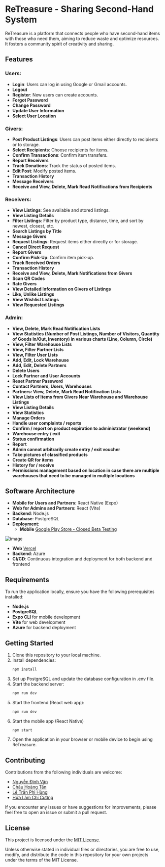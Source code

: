 # ReTreasure - Sharing Second-Hand System

ReTreasure is a platform that connects people who have second-hand items with those who need them, aiming to reduce waste and optimize resources. It fosters a community spirit of creativity and sharing.

## Features

### Users:
- **Login**: Users can log in using Google or Gmail accounts.
- **Logout**
- **Register**: New users can create accounts.
- **Forgot Password**
- **Change Password**
- **Update User Information**
- **Select User Location**

### Givers:
- **Post Product Listings**: Users can post items either directly to recipients or to storage.
- **Select Recipients**: Choose recipients for items.
- **Confirm Transactions**: Confirm item transfers.
- **Report Receivers**
- **Track Donations**: Track the status of posted items.
- **Edit Post**: Modify posted items.
- **Transaction History**
- **Message Receivers**
- **Receive and View, Delete, Mark Read Notifications from Recipients**

### Receivers:
- **View Listings**: See available and stored listings.
- **View Listing Details**
- **Filter Listings**: Filter by product type, distance, time, and sort by newest, closest, etc.
- **Search Listings by Title**
- **Message Givers**
- **Request Listings**: Request items either directly or for storage.
- **Cancel Direct Request**
- **Report Givers**
- **Confirm Pick-Up**: Confirm item pick-up.
- **Track Received Orders**
- **Transaction History**
- **Receive and View, Delete, Mark Notifications from Givers**
- **Scan QR Codes**
- **Rate Givers**
- **View Detailed Information on Givers of Listings**
- **Like, Unlike Listings**
- **View Wishlist Listings**
- **View Requested Listings**

### Admin:
- **View, Delete, Mark Read Notification Lists**
- **View Statistics (Number of Post Listings, Number of Visitors, Quantity of Goods In/Out, Inventory) in various charts (Line, Column, Circle)**
- **View, Filter Warehouse Lists**
- **View, Filter Partner Lists**
- **View, Filter User Lists**
- **Add, Edit, Lock Warehouse**
- **Add, Edit, Delete Partners**
- **Delete Users**
- **Lock Partner and User Accounts**
- **Reset Partner Password**
- **Contact Partners, Users, Warehouses**
- **Partners: View, Delete, Mark Read Notification Lists**
- **View Lists of Items from Givers Near Warehouse and Warehouse Listings**
- **View Listing Details**
- **View Statistics**
- **Manage Orders**
- **Handle user complaints / reports**
- **Confirm / report on product expiration to administrator (weekend)**
- **Warehouse entry / exit**
- **Status confirmation**
- **Report**
- **Admin cannot arbitrarily create entry / exit voucher**
- **Take pictures of classified products**
- **Create QR for items**
- **History for / receive**
- **Permissions management based on location in case there are multiple warehouses that need to be managed in multiple locations**

## Software Architecture

- **Mobile for Users and Partners**: React Native (Expo)
- **Web for Admins and Partners**: React (Vite)
- **Backend**: Node.js
- **Database**: PostgreSQL
- **Deployment**:
  - **Mobile** [Google Play Store - Closed Beta Testing](https://play.google.com/store/apps/details?id=com.retreasure.frontendmobile)

![image](https://github.com/Vawnndv/Sharing-Second-hand-System/assets/90141979/cc1d0890-959d-4b67-b417-ba5b3138dba7)


  - **Web** [Vercel](https://sharing-second-hand-system.vercel.app/)
  - **Backend**: Azure
- **CI/CD**: Continuous integration and deployment for both backend and frontend

## Requirements

To run the application locally, ensure you have the following prerequisites installed:

- **Node.js**
- **PostgreSQL**
- **Expo CLI** for mobile development
- **Vite** for web development
- **Azure** for backend deployment

## Getting Started

1. Clone this repository to your local machine.
2. Install dependencies:
   ```bash
   npm install
3. Set up PostgreSQL and update the database configuration in .env file.
4. Start the backend server:
   ```bash
   npm run dev
5. Start the frontend (React web app):
   ```bash
   npm run dev
6. Start the mobile app (React Native)
   ```bash
   npm start
7. Open the application in your browser or mobile device to begin using ReTreasure.

## Contributing

Contributions from the following individuals are welcome:
- [Nguyễn Đình Văn]((https://github.com/Vawnndv))
- [Châu Hoàng Tấn](https://github.com/ChauHoangTan)
- [Lê Trần Phi Hùng](https://github.com/LTPhiHung)
- [Hứa Lâm Chí Cường](https://github.com/hualamchicuong)

If you encounter any issues or have suggestions for improvements, please feel free to open an issue or submit a pull request.

## License

This project is licensed under the [MIT License](LICENSE).

Unless otherwise stated in individual files or directories, you are free to use, modify, and distribute the code in this repository for your own projects under the terms of the MIT License.

